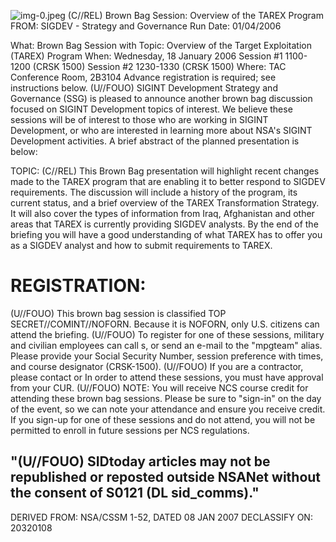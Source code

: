 ![img-0.jpeg](img-0.jpeg)
(C//REL) Brown Bag Session: Overview of the TAREX Program
FROM:
SIGDEV - Strategy and Governance
Run Date: 01/04/2006

What: Brown Bag Session with
Topic: Overview of the Target Exploitation (TAREX) Program
When: Wednesday, 18 January 2006
Session \#1 1100-1200 (CRSK 1500)
Session \#2 1230-1330 (CRSK 1500)
Where: TAC Conference Room, 2B3104
Advance registration is required; see instructions below.
(U//FOUO) SIGINT Development Strategy and Governance (SSG) is pleased to announce another brown bag discussion focused on SIGINT Development topics of interest. We believe these sessions will be of interest to those who are working in SIGINT Development, or who are interested in learning more about NSA's SIGINT Development activities. A brief abstract of the planned presentation is below:

TOPIC:
(C//REL) This Brown Bag presentation will highlight recent changes made to the TAREX program that are enabling it to better respond to SIGDEV requirements. The discussion will include a history of the program, its current status, and a brief overview of the TAREX Transformation Strategy. It will also cover the types of information from Iraq, Afghanistan and other areas that TAREX is currently providing SIGDEV analysts. By the end of the briefing you will have a good understanding of what TAREX has to offer you as a SIGDEV analyst and how to submit requirements to TAREX.

# REGISTRATION: 

(U//FOUO) This brown bag session is classified TOP SECRET//COMINT//NOFORN. Because it is NOFORN, only U.S. citizens can attend the briefing.
(U//FOUO) To register for one of these sessions, military and civilian employees can call
s, or send an e-mail to the "mpgteam" alias. Please provide your Social Security Number, session preference with times, and course designator (CRSK-1500).
(U//FOUO) If you are a contractor, please contact
or
In order to attend these sessions, you must have approval from your CUR.
(U//FOUO) NOTE: You will receive NCS course credit for attending these brown bag sessions. Please be sure to "sign-in" on the day of the event, so we can note your attendance and ensure you receive credit. If you sign-up for one of these sessions and do not attend, you will not be permitted to enroll in future sessions per NCS regulations.

## "(U//FOUO) SIDtoday articles may not be republished or reposted outside NSANet without the consent of S0121 (DL sid_comms)."
DERIVED FROM: NSA/CSSM 1-52, DATED 08 JAN 2007 DECLASSIFY ON: 20320108
